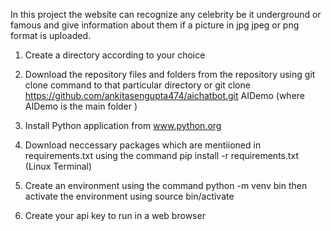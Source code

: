 In this project the website can recognize any celebrity be it underground or famous and give information about them if a picture in jpg jpeg or png format is uploaded.

1. Create a directory according to your choice

2. Download the repository files and folders from the repository using git clone command to that particular directory or
git clone https://github.com/ankitasengupta474/aichatbot.git AIDemo (where AIDemo is the main folder )

3. Install Python application from www.python.org

4. Download neccessary packages which are mentiioned in requirements.txt using the command pip install -r requirements.txt (Linux Terminal)

5. Create an environment using the command python -m venv bin then activate the environment using source bin/activate

6. Create your api key to run in a web browser 

